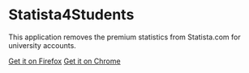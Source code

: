 # Statista4Students

This application removes the premium statistics from Statista.com for university accounts.

<a href="https://addons.mozilla.org/en-US/firefox/addon/statista4students" target="_BLANK">[Get it on Firefox](https://www.iconfinder.com/icons/4490617/download/png/128)</a>
<a href="https://chrome.google.com/webstore/detail/statista4students/onbipggmljeocamidpecljdkaicfibep" target="_BLANK">[Get it on Chrome](https://www.iconfinder.com/icons/4490610/download/png/128)</a>
